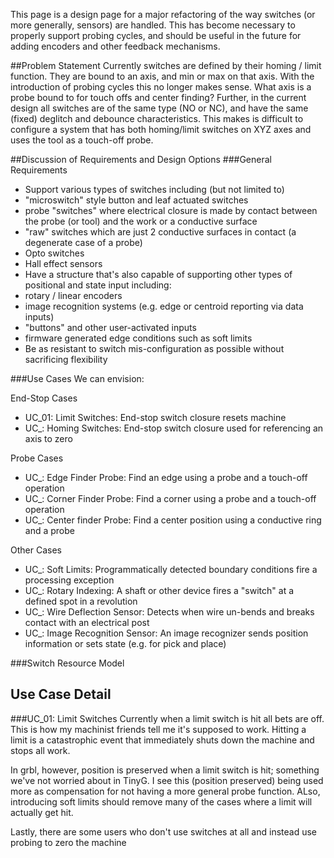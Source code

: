 This page is a design page for a major refactoring of the way switches (or more generally, sensors) are handled. This has become necessary to properly support probing cycles, and should be useful in the future for adding encoders and other feedback mechanisms.

##Problem Statement
Currently switches are defined by their homing / limit function. They are bound to an axis, and min or max on that axis. With the introduction of probing cycles this no longer makes sense. What axis is a probe bound to for touch offs and center finding? Further, in the current design all switches are of the same type (NO or NC), and have the same (fixed) deglitch and debounce characteristics. This makes is difficult to configure a system that has both homing/limit switches on XYZ axes and uses the tool as a touch-off probe.

##Discussion of Requirements and Design Options
###General Requirements

* Support various types of switches including (but not limited to)
 * "microswitch" style button and leaf actuated switches
 * probe "switches" where electrical closure is made by contact between the probe (or tool) and the work or a conductive surface
 * "raw" switches which are just 2 conductive surfaces in contact (a degenerate case of a probe) 
 * Opto switches
 * Hall effect sensors
* Have a structure that's also capable of supporting other types of positional and state input including:
 * rotary / linear encoders
 * image recognition systems (e.g. edge or centroid reporting via data inputs)
 * "buttons" and other user-activated inputs
 * firmware generated edge conditions such as soft limits
* Be as resistant to switch mis-configuration as possible without sacrificing flexibility

###Use Cases
We can envision:

End-Stop Cases
* UC_01: Limit Switches: End-stop switch closure resets machine
* UC_: Homing Switches: End-stop switch closure used for referencing an axis to zero

Probe Cases
* UC_: Edge Finder Probe: Find an edge using a probe and a touch-off operation
* UC_: Corner Finder Probe: Find a corner using a probe and a touch-off operation
* UC_: Center finder Probe: Find a center position using a conductive ring and a probe

Other Cases
* UC_: Soft Limits: Programmatically detected boundary conditions fire a processing exception
* UC_: Rotary Indexing: A shaft or other device fires a "switch" at a defined spot in a revolution
* UC_: Wire Deflection Sensor: Detects when wire un-bends and breaks contact with an electrical post
* UC_: Image Recognition Sensor: An image recognizer sends position information or sets state (e.g. for pick and place)

###Switch Resource Model

## Use Case Detail
###UC_01: Limit Switches
Currently when a limit switch is hit all bets are off. This is how my machinist friends tell me it's supposed to work. Hitting a limit is a catastrophic event that immediately shuts down the machine and stops all work. 

In grbl, however, position is preserved when a limit switch is hit; something we've not worried about in TinyG. I see this (position preserved) being used more as compensation for not having a more general probe function. ALso, introducing soft limits should remove many of the cases where a limit will actually get hit. 

Lastly, there are some users who don't use switches at all and instead use probing to zero the machine